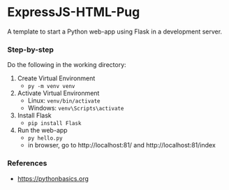 # ExpressJS-HTML-Pug
A template to start a Python web-app using Flask in a development server.

### Step-by-step
Do the following in the working directory:
1. Create Virtual Environment
   - `py -m venv venv`
2. Activate Virtual Environment
   - Linux: `venv/bin/activate`
   - Windows: `venv\Scripts\activate`
3. Install Flask
   - `pip install Flask`
4. Run the web-app
   - `py hello.py`
   - in browser, go to http://localhost:81/ and http://localhost:81/index

### References
- https://pythonbasics.org
